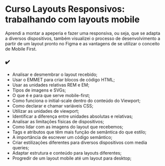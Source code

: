 


# Curso Layouts Responsivos: trabalhando com layouts mobile

Aprendi a montar a apeperia e fazer uma responsiva, ou seja, que se adapta a diversos dispositivos, também visualizei o processo de desenvolvimento a partir de um layout pronto no Figma e as vantagens de se utilizar o conceito de Mobile First.




### ✔️

- Analisar e desmembrar o layout recebido;
- Usar o EMMET para criar blocos de código HTML;
- Usar as unidades relativas REM e EM;
- Tipos de imagens e SVGs;
- O que é e para que serve mobile-first;
- Como funciona o initial-scale dentro do conteúdo do Viewport;
- Como declarar e chamar variáveis CSS;
- Utilizar as unidades de viewport;
- Identificar a diferença entre unidades absolutas e relativas;
- Analisar as limitações físicas de dispositivos;
- Como lidar com as imagens do layout que recebemos;
- Tags e atributos que têm mais função de semântica do que estilo;
- A importância de escrever um código semântico;
- Criar estilizações diferentes para diversos dispositivos com media queries;
- Adaptar estrutura e conteúdo para layouts diferentes;
- Progredir de um layout mobile até um layout para desktop;






